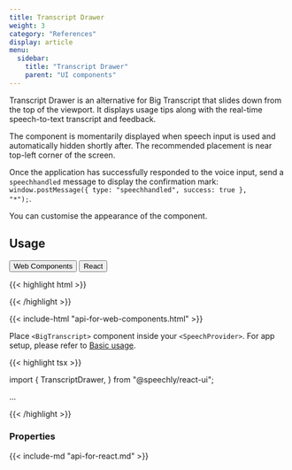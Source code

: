 ```yaml
---
title: Transcript Drawer
weight: 3
category: "References"
display: article
menu:
  sidebar:
    title: "Transcript Drawer"
    parent: "UI components"
---
```

<script>
  // updateTab function specific to this pages' tabs; called by updateTab() in app.js
  function updateTab() {
    let urlParams = new URLSearchParams(window.location.search);
    selectTab("platform", urlParams.get("platform"));
  }
</script>

Transcript Drawer is an alternative for Big Transcript that slides down from the top of the viewport. It displays usage tips along with the real-time speech-to-text transcript and feedback.

The component is momentarily displayed when speech input is used and automatically hidden shortly after. The recommended placement is near top-left corner of the screen.

Once the application has successfully responded to the voice input, send a <code>speechhandled</code> message to display the confirmation mark: <code>window.postMessage({ type: "speechhandled", success: true }, "*");</code>.

You can customise the appearance of the component.

## Usage

<div class="tab">
  <button class="tablinks platform WebClient active" onclick="openTab(event, 'platform=WebClient')">Web Components</button>
  <button class="tablinks platform React" onclick="openTab(event, 'platform=React')">React</button>
</div>

<div class="WebClient tabcontent platform code" style="display: block;">

{{< highlight html >}}

<head>
  <script type="text/javascript" src="https://speechly.github.io/browser-ui/v3/transcript-drawer.js"></script>
</head>

<body>
  <transcript-drawer
    hint='["Try: 1st hint", "Try: 2nd hint"]'
    formattext="false" >
  </transcript-drawer> 
</body>
{{< /highlight >}}

{{< include-html "api-for-web-components.html" >}}

</div>

<div class="React tabcontent platform code">

Place `<BigTranscript>` component inside your `<SpeechProvider>`. For app setup, please refer to [Basic usage](/client-libraries/usage/?platform=React).

{{< highlight tsx >}}

import {
  TranscriptDrawer,
} from "@speechly/react-ui";

...

<TranscriptDrawer
  hint='["Try: 1st hint", "Try: 2nd hint"]'
  formatText={false}
/>

{{< /highlight >}}

### Properties

{{< include-md "api-for-react.md" >}}

</div>

